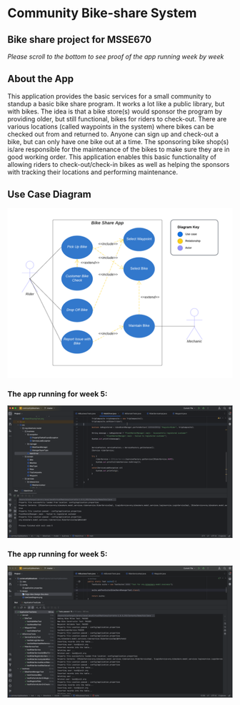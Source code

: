 # Community Bike-share System
## Bike share project for MSSE670
_Please scroll to the bottom to see proof of the app running week by week_


## About the App
This application provides the basic services for a small community to standup a basic bike share program. It works a lot like a public library, but with bikes. The idea is that a bike store(s) would sponsor the program by providing older, but still functional, bikes for riders to check-out. There are various locations (called waypoints in the system) where bikes can be checked out from and returned to. Anyone can sign up and check-out a bike, but can only have one bike out at a time. The sponsoring bike shop(s) is/are responsible for the maintenance of the bikes to make sure they are in good working order.  This application enables this basic functionality of allowing riders to check-out/check-in bikes as well as helping the sponsors with tracking their locations and performing maintenance. 

## Use Case Diagram
![](design/UseCaseDiagram.png)


### The app running for week 5:
![](design/Week5RunningApplication.png)

### The app running for week 5:
![](design/Week5PassingTest.png)